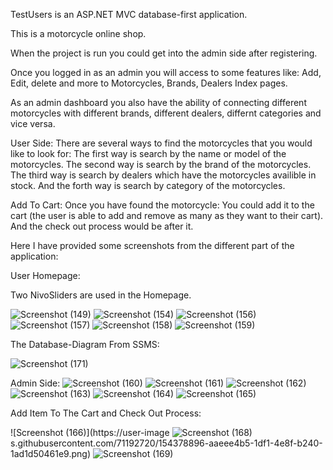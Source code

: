 TestUsers is an ASP.NET MVC database-first application.

This is a motorcycle online shop.

When the project is run you could get into the admin side after registering.

Once you logged in as an admin you will access to some features like:
Add, Edit, delete and more to Motorcycles, Brands, Dealers Index pages.

As an admin  dashboard you also have the ability of connecting different motorcycles with different brands, different dealers, differnt categories and vice versa.

User Side:
There are several ways to find the motorcycles that you would like to look for:
The first way is search by the name or model of the motorcycles.
The second way is search by the brand of the motorcycles.
The third way is search by dealers which have the motorcycles availible in stock.
And the forth way is search by category of the motorcycles.

Add To Cart:
Once you have found the motorcycle:
You could add it to the cart (the user is able to add and remove as many as they want to their cart).
And the check out process would be after it.

Here I have provided some screenshots from the different part of the application:

User Homepage:

Two NivoSliders are used in the Homepage.

![Screenshot (149)](https://user-images.githubusercontent.com/71192720/154378304-d6e92d1b-8d3c-42fc-a74f-2b017f2f5039.png)
![Screenshot (154)](https://user-images.githubusercontent.com/71192720/154378749-2cb1cd41-c70c-4e5b-a27d-6d270f31f953.png)
![Screenshot (156)](https://user-images.githubusercontent.com/71192720/154378844-ef67513a-a447-4303-9fff-caae9202468c.png)
![Screenshot (157)](https://user-images.githubusercontent.com/71192720/154378851-37edc394-33a3-4aff-acfa-525c17b449a5.png)
![Screenshot (158)](https://user-images.githubusercontent.com/71192720/154378854-f1d01dd2-ab81-4b30-bd06-35cffaed39eb.png)
![Screenshot (159)](https://user-images.githubusercontent.com/71192720/154378857-e3c0b633-9555-495c-adf4-731d31e9db30.png)

The Database-Diagram From SSMS:

![Screenshot (171)](https://user-images.githubusercontent.com/71192720/154401437-76bf65b1-9d82-416f-ab9e-51b1cc9c5a67.png)

Admin Side:
![Screenshot (160)](https://user-images.githubusercontent.com/71192720/154378861-19a3b4b8-7445-4d19-af43-8d42e9adf278.png)
![Screenshot (161)](https://user-images.githubusercontent.com/71192720/154378865-92ea777b-c2cf-496e-aaf6-744a25fb39fa.png)
![Screenshot (162)](https://user-images.githubusercontent.com/71192720/154378870-6ab2c1bf-ecc2-4c9f-9d1b-64cce6931ecf.png)
![Screenshot (163)](https://user-images.githubusercontent.com/71192720/154378879-7493b51f-d8b4-449b-aa8d-60f31bb7669e.png)
![Screenshot (164)](https://user-images.githubusercontent.com/71192720/154378883-6fc5a3f2-056d-488e-a8c2-bd2f0c06bd4a.png)
![Screenshot (165)](https://user-images.githubusercontent.com/71192720/154378889-ff0f0ddf-986a-40c0-ba57-104d05a4221d.png)

Add Item To The Cart and Check Out Process:

![Screenshot (166)](https://user-image
![Screenshot (168)](https://user-images.githubusercontent.com/71192720/154378899-e0f90a5c-4b50-497f-825b-05bcf35ce580.png)
s.githubusercontent.com/71192720/154378896-aaeee4b5-1df1-4e8f-b240-1ad1d50461e9.png)
![Screenshot (169)](https://user-images.githubusercontent.com/71192720/154378908-0bd424b6-7aed-4eb2-a08c-b507bf353dab.png)
